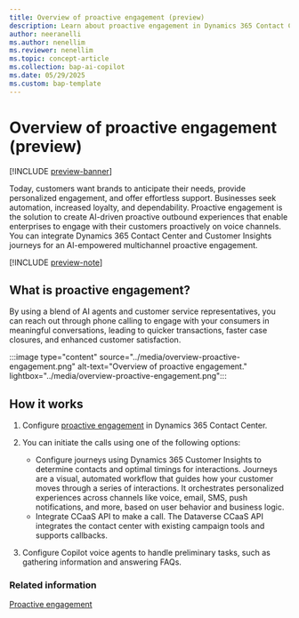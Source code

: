 ```yaml
---
title: Overview of proactive engagement (preview)
description: Learn about proactive engagement in Dynamics 365 Contact Center for optimized customer service.
author: neeranelli
ms.author: nenellim
ms.reviewer: nenellim
ms.topic: concept-article
ms.collection: bap-ai-copilot
ms.date: 05/29/2025
ms.custom: bap-template
---
```


# Overview of proactive engagement (preview)

[!INCLUDE [preview-banner](~/../shared-content/shared/preview-includes/preview-banner.md)]

Today, customers want brands to anticipate their needs, provide personalized engagement, and offer effortless support. Businesses seek automation, increased loyalty, and dependability. Proactive engagement is the solution to create AI-driven proactive outbound experiences that enable enterprises to engage with their customers proactively on voice channels. You can integrate Dynamics 365 Contact Center and Customer Insights journeys for an AI-empowered multichannel proactive engagement.

[!INCLUDE [preview-note](~/../shared-content/shared/preview-includes/preview-note-d365.md)]

## What is proactive engagement?

By using a blend of AI agents and customer service representatives, you can reach out through phone calling to engage with your consumers in meaningful conversations, leading to quicker transactions, faster case closures, and enhanced customer satisfaction.

:::image type="content" source="../media/overview-proactive-engagement.png" alt-text="Overview of proactive engagement." lightbox="../media/overview-proactive-engagement.png":::

## How it works

1. Configure [proactive engagement](configure-proactive-engagement.md) in Dynamics 365 Contact Center.

1. You can initiate the calls using one of the following options:
   - Configure journeys using Dynamics 365 Customer Insights to determine contacts and optimal timings for interactions. Journeys are a visual, automated workflow that guides how your customer moves through a series of interactions. It orchestrates personalized experiences across channels like voice, email, SMS, push notifications, and more, based on user behavior and business logic.
   - Integrate CCaaS API to make a call. The Dataverse CCaaS API integrates the contact center with existing campaign tools and supports callbacks.

1. Configure Copilot voice agents to handle preliminary tasks, such as gathering information and answering FAQs.

### Related information

[Proactive engagement](configure-proactive-engagement.md)  


